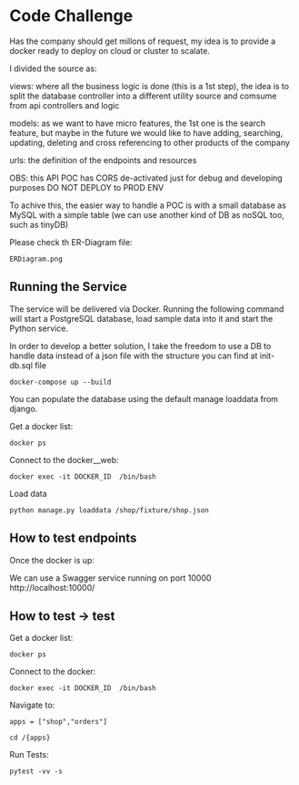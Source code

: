 # Code Challenge

Has the company should get millons of request, my idea is to provide a docker ready to deploy on cloud or cluster to scalate.


I divided the source as:


views: where all the business logic is done (this is a 1st step), the idea is to split the database controller into a different utility source and comsume from api controllers and logic


models: as we want to have micro features, the 1st one is the search feature, but maybe in the future we would like to have adding, searching, updating, deleting and cross referencing to other products of the company


urls: the definition of the endpoints and resources

OBS: this API POC has CORS de-activated just for debug and developing purposes DO NOT DEPLOY to PROD ENV



To achive this, the easier way to handle a POC is with a small database as MySQL with a simple table (we can use another kind of DB as noSQL too, such as tinyDB)

Please check th ER-Diagram file: 

```
ERDiagram.png
```



## Running the Service
The service will be delivered via Docker. Running the following command will 
start a PostgreSQL database, load sample data into it and start the Python 
service. 

In order to develop a better solution, I take the freedom to use a DB to handle data instead of a json file with the structure you can find at init-db.sql file


```
docker-compose up --build
```

You can populate the database using the default manage loaddata from django.

Get a docker list:

```
docker ps
```

Connect to the docker__web:

```
docker exec -it DOCKER_ID  /bin/bash
```

Load data

```
python manage.py loaddata /shop/fixture/shop.json
```






## How to test endpoints

Once the docker is up:

We can use a Swagger service running on port 10000
http://localhost:10000/


## How to test -> test

Get a docker list:

```
docker ps
```

Connect to the docker:

```
docker exec -it DOCKER_ID  /bin/bash
```


Navigate to:

```
apps = ["shop","orders"]

cd /{apps}
```


Run Tests:

```
pytest -vv -s
```